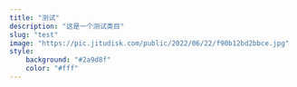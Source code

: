 ```yaml
---
title: "测试"
description: "这是一个测试类目"
slug: "test"
image: "https://pic.jitudisk.com/public/2022/06/22/f90b12bd2bbce.jpg"
style:
    background: "#2a9d8f"
    color: "#fff"
---
```

